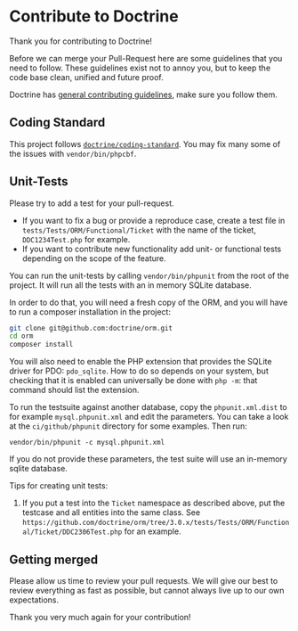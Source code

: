 # Contribute to Doctrine

Thank you for contributing to Doctrine!

Before we can merge your Pull-Request here are some guidelines that you need to follow.
These guidelines exist not to annoy you, but to keep the code base clean,
unified and future proof.

Doctrine has [general contributing guidelines][contributor workflow], make
sure you follow them.

[contributor workflow]: https://www.doctrine-project.org/contribute/index.html

## Coding Standard

This project follows [`doctrine/coding-standard`][coding standard homepage].
You may fix many some of the issues with `vendor/bin/phpcbf`.

[coding standard homepage]: https://github.com/doctrine/coding-standard

## Unit-Tests

Please try to add a test for your pull-request.

* If you want to fix a bug or provide a reproduce case, create a test file in
  ``tests/Tests/ORM/Functional/Ticket`` with the name of the ticket,
  ``DDC1234Test.php`` for example.
* If you want to contribute new functionality add unit- or functional tests
  depending on the scope of the feature.

You can run the unit-tests by calling ``vendor/bin/phpunit`` from the root of the project.
It will run all the tests with an in memory SQLite database.

In order to do that, you will need a fresh copy of the ORM, and you
will have to run a composer installation in the project:

```sh
git clone git@github.com:doctrine/orm.git
cd orm
composer install
```

You will also need to enable the PHP extension that provides the SQLite driver
for PDO: `pdo_sqlite`. How to do so depends on your system, but checking that it
is enabled can universally be done with `php -m`: that command should list the
extension.

To run the testsuite against another database, copy the ``phpunit.xml.dist``
to for example ``mysql.phpunit.xml`` and edit the parameters. You can
take a look at the ``ci/github/phpunit`` directory for some examples. Then run:

    vendor/bin/phpunit -c mysql.phpunit.xml

If you do not provide these parameters, the test suite will use an in-memory
sqlite database.

Tips for creating unit tests:

1. If you put a test into the `Ticket` namespace as described above, put the testcase and all entities into the same class.
   See `https://github.com/doctrine/orm/tree/3.0.x/tests/Tests/ORM/Functional/Ticket/DDC2306Test.php` for an
   example.

## Getting merged

Please allow us time to review your pull requests. We will give our best to review
everything as fast as possible, but cannot always live up to our own expectations.

Thank you very much again for your contribution!

